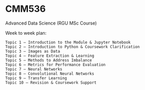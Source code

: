 # CMM536

Advanced Data Science (RGU MSc Course)

Week to week plan:


    Topic 1 – Introduction to the Module & Jupyter Notebook
    Topic 2 – Introduction to Python & Coursework Clarification
    Topic 3 – Images as Data
    Topic 4 – Feature Extraction & Learning
    Topic 5 – Methods to Address Imbalance
    Topic 6 – Metrics for Performance Evaluation
    Topic 7 – Neural Networks
    Topic 8 – Convolutional Neural Networks
    Topic 9 – Transfer Learning
    Topic 10 – Revision & Coursework Support
